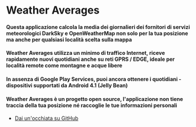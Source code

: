# Weather Averages

#### Questa applicazione calcola la media dei giornalieri dei fornitori di servizi meteorologici DarkSky e OpenWeatherMap non solo per la tua posizione ma anche per qualsiasi località scelta sulla mappa
#### Weather Averages utilizza un minimo di traffico Internet, riceve rapidamente nuovi quotidiani anche su reti GPRS / EDGE, ideale per località remote come montagne e acque libere
#### In assenza di Google Play Services, puoi ancora ottenere i quotidiani - dispositivi supportati da Android 4.1 (Jelly Bean)
#### Weather Averages è un progetto open source, l'applicazione non tiene traccia della tua posizione né raccoglie le tue informazioni personali

- [Dai un'occhiata su GitHub](https://github.com/olehkhol/WeatherComparator)